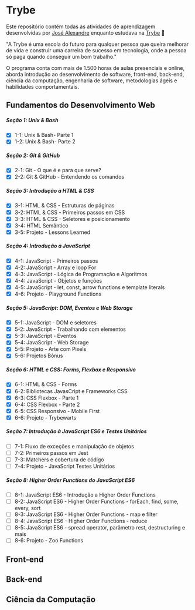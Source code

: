 # Trybe

Este repositório contém todas as atividades de aprendizagem desenvolvidas por [José Alexandre](https://www.linkedin.com/in/joseacs/) enquanto estudava na [Trybe](https://www.betrybe.com/) 🚀

"A Trybe é uma escola do futuro para qualquer pessoa que queira melhorar de vida e construir uma carreira de sucesso em tecnologia, onde a pessoa só paga quando conseguir um bom trabalho."

O programa conta com mais de 1.500 horas de aulas presenciais e online, aborda introdução ao desenvolvimento de software, front-end, back-end, ciência da computação, engenharia de software, metodologias ágeis e habilidades comportamentais.

## Fundamentos do Desenvolvimento Web 

##### Seção 1: Unix & Bash

- [X] 1-1: Unix & Bash- Parte 1
- [X] 1-2: Unix & Bash- Parte 2

##### Seção 2: Git & GitHub

- [X] 2-1: Git - O que é e para que serve?
- [X] 2-2: Git & GitHub - Entendendo os comandos

##### Seção 3: Introdução à HTML & CSS

- [X] 3-1: HTML & CSS - Estruturas de páginas
- [X] 3-2: HTML & CSS - Primeiros passos em CSS
- [X] 3-3: HTML & CSS - Seletores e posicionamento
- [X] 3-4: HTML Semântico
- [X] 3-5: Projeto - Lessons Learned

##### Seção 4: Introdução à JavaScript

- [x] 4-1: JavaScript - Primeiros passos
- [x] 4-2: JavaScript - Array e loop For
- [x] 4-3: JavaScript - Lógica de Programação e Algoritmos
- [x] 4-4: JavaScript - Objetos e funções
- [x] 4-5: JavaScript - let, const, arrow functions e template literals
- [x] 4-6: Projeto - Playground Functions

##### Seção 5: JavaScript: DOM, Eventos e Web Storage

- [x] 5-1: JavaScript - DOM e seletores
- [x] 5-2: JavaScript - Trabalhando com elementos
- [x] 5-3: JavaScript - Eventos
- [x] 5-4: JavaScript - Web Storage
- [x] 5-5: Projeto - Arte com Pixels
- [x] 5-6: Projetos Bônus

##### Seção 6: HTML e CSS: Forms, Flexbox e Responsivo

- [x] 6-1: HTML & CSS - Forms
- [x] 6-2: Bibliotecas JavasCript e Frameworks CSS
- [x] 6-3: CSS Flexbox - Parte 1
- [x] 6-4: CSS Flexbox - Parte 2
- [x] 6-5: CSS Responsivo - Mobile First
- [x] 6-6: Projeto - Trybewarts

##### Seção 7: Introdução à JavaScript ES6 e Testes Unitários

- [ ] 7-1: Fluxo de exceções e manipulação de objetos
- [ ] 7-2: Primeiros passos em Jest
- [ ] 7-3: Matchers e cobertura de código
- [ ] 7-4: Projeto - JavaScript Testes Unitários

##### Seção 8: Higher Order Functions do JavaScript ES6

- [ ] 8-1: JavaScript ES6 - Introdução a Higher Order Functions
- [ ] 8-2: JavaScript ES6 - Higher Order Functions - forEach, find, some, every, sort
- [ ] 8-3: JavaScript ES6 - Higher Order Functions - map e filter
- [ ] 8-4: JavaScript ES6 - Higher Order Functions - reduce
- [ ] 8-5: JavaScript ES6 - spread operator, parâmetro rest, destructuring e mais
- [ ] 8-6: Projeto - Zoo Functions

## Front-end

## Back-end

## Ciência da Computação
